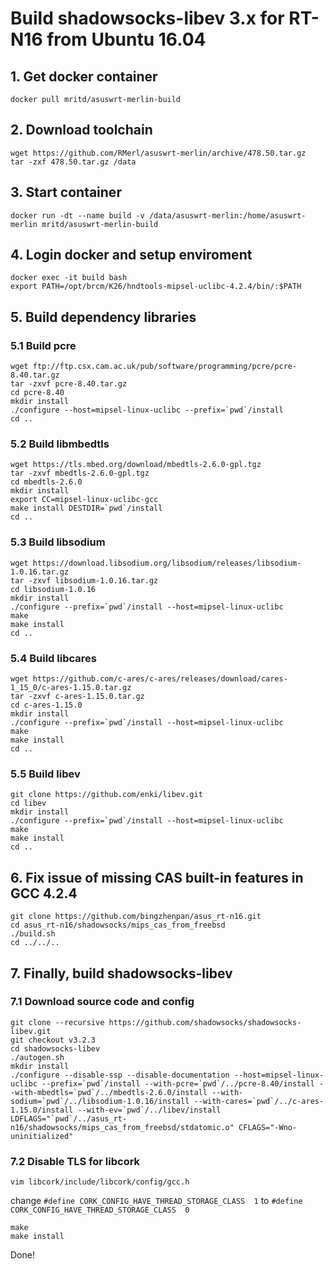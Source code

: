 # Build shadowsocks-libev 3.x for RT-N16 from Ubuntu 16.04

## 1. Get docker container

```
docker pull mritd/asuswrt-merlin-build
```
## 2. Download toolchain

```
wget https://github.com/RMerl/asuswrt-merlin/archive/478.50.tar.gz
tar -zxf 478.50.tar.gz /data
```

## 3. Start container

```
docker run -dt --name build -v /data/asuswrt-merlin:/home/asuswrt-merlin mritd/asuswrt-merlin-build
```

## 4. Login docker and setup enviroment

```
docker exec -it build bash
export PATH=/opt/brcm/K26/hndtools-mipsel-uclibc-4.2.4/bin/:$PATH
```

## 5. Build dependency libraries

### 5.1 Build pcre

```
wget ftp://ftp.csx.cam.ac.uk/pub/software/programming/pcre/pcre-8.40.tar.gz
tar -zxvf pcre-8.40.tar.gz
cd pcre-8.40
mkdir install
./configure --host=mipsel-linux-uclibc --prefix=`pwd`/install
cd ..
```

### 5.2 Build libmbedtls

```
wget https://tls.mbed.org/download/mbedtls-2.6.0-gpl.tgz
tar -zxvf mbedtls-2.6.0-gpl.tgz
cd mbedtls-2.6.0
mkdir install
export CC=mipsel-linux-uclibc-gcc
make install DESTDIR=`pwd`/install
cd ..
```

### 5.3 Build libsodium

```
wget https://download.libsodium.org/libsodium/releases/libsodium-1.0.16.tar.gz
tar -zxvf libsodium-1.0.16.tar.gz
cd libsodium-1.0.16
mkdir install
./configure --prefix=`pwd`/install --host=mipsel-linux-uclibc
make
make install
cd ..
```

### 5.4 Build libcares

```
wget https://github.com/c-ares/c-ares/releases/download/cares-1_15_0/c-ares-1.15.0.tar.gz
tar -zxvf c-ares-1.15.0.tar.gz 
cd c-ares-1.15.0
mkdir install
./configure --prefix=`pwd`/install --host=mipsel-linux-uclibc
make
make install
cd ..
```

### 5.5 Build libev

```
git clone https://github.com/enki/libev.git
cd libev
mkdir install
./configure --prefix=`pwd`/install --host=mipsel-linux-uclibc
make
make install
cd ..
```

## 6. Fix issue of missing CAS built-in features in GCC 4.2.4

```
git clone https://github.com/bingzhenpan/asus_rt-n16.git
cd asus_rt-n16/shadowsocks/mips_cas_from_freebsd
./build.sh
cd ../../..
```
## 7. Finally, build shadowsocks-libev

### 7.1 Download source code and config
```
git clone --recursive https://github.com/shadowsocks/shadowsocks-libev.git
git checkout v3.2.3
cd shadowsocks-libev
./autogen.sh
mkdir install
./configure --disable-ssp --disable-documentation --host=mipsel-linux-uclibc --prefix=`pwd`/install --with-pcre=`pwd`/../pcre-8.40/install --with-mbedtls=`pwd`/../mbedtls-2.6.0/install --with-sodium=`pwd`/../libsodium-1.0.16/install --with-cares=`pwd`/../c-ares-1.15.0/install --with-ev=`pwd`/../libev/install LDFLAGS="`pwd`/../asus_rt-n16/shadowsocks/mips_cas_from_freebsd/stdatomic.o" CFLAGS="-Wno-uninitialized"
```

### 7.2 Disable TLS for libcork


```
vim libcork/include/libcork/config/gcc.h
```

change `#define CORK_CONFIG_HAVE_THREAD_STORAGE_CLASS  1` to `#define CORK_CONFIG_HAVE_THREAD_STORAGE_CLASS  0`

```
make
make install
```

Done!
